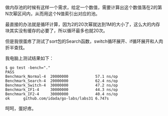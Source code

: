 做内存池的时候有这样一个需求，给定一个数值，需要计算出这个数值落在2的第N次幂区间内，从而用这个N值索引出对应的池。

最直接的办法就是循环计算，因为2的20次幂就达到1M的大小了，这么大的内存块其实没有缓存的必要了，所以循环最多也就20次。

但是我很蛋疼了测试了sort包的Search函数，switch循环展开、if循环展开和人肉折半查找。

我电脑上测试结果如下：

```
$ go test -bench="."
PASS
Benchmark_Normal-4	20000000	        57.1 ns/op
Benchmark_Search-4	20000000	        62.4 ns/op
Benchmark_Switch-4	30000000	        47.2 ns/op
Benchmark_IF1-4   	30000000	        44.3 ns/op
Benchmark_IF2-4   	30000000	        40.4 ns/op
ok  	github.com/idada/go-labs/labs31	6.747s
```

呵呵，蛋好疼。